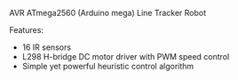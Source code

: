 AVR ATmega2560 (Arduino mega) Line Tracker Robot


Features:

 - 16 IR sensors
 - L298 H-bridge DC motor driver with PWM speed control
 - Simple yet powerful heuristic control algorithm
